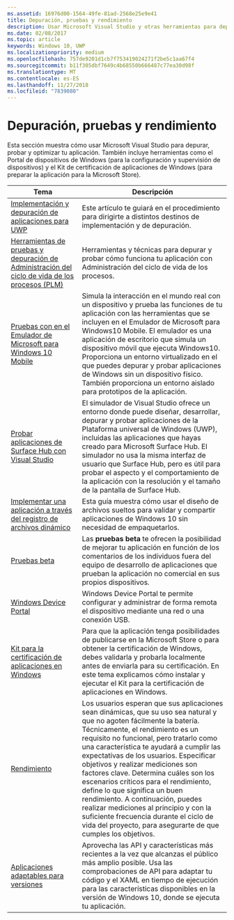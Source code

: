 ```yaml
---
ms.assetid: 16976d00-1564-49fe-81ad-2568e25e9e41
title: Depuración, pruebas y rendimiento
description: Usar Microsoft Visual Studio y otras herramientas para depurar y probar la aplicación y prepararlo para el proceso de certificación de Microsoft Store.
ms.date: 02/08/2017
ms.topic: article
keywords: Windows 10, UWP
ms.localizationpriority: medium
ms.openlocfilehash: 757de9201d1cb7f753419024271f2be5c1aa67f4
ms.sourcegitcommit: b11f305dbf7649c4b68550b666487c77ea30d98f
ms.translationtype: MT
ms.contentlocale: es-ES
ms.lasthandoff: 11/27/2018
ms.locfileid: "7839080"
---
```

# <a name="debugging-testing-and-performance"></a>Depuración, pruebas y rendimiento


Esta sección muestra cómo usar Microsoft Visual Studio para depurar, probar y optimizar tu aplicación. También incluye herramientas como el Portal de dispositivos de Windows (para la configuración y supervisión de dispositivos) y el Kit de certificación de aplicaciones de Windows (para preparar la aplicación para la Microsoft Store).

| Tema | Descripción |
|-------|-------------|
| [Implementación y depuración de aplicaciones para UWP](deploying-and-debugging-uwp-apps.md) | Este artículo te guiará en el procedimiento para dirigirte a distintos destinos de implementación y de depuración. |
| [Herramientas de pruebas y depuración de Administración del ciclo de vida de los procesos (PLM)](testing-debugging-plm.md) | Herramientas y técnicas para depurar y probar cómo funciona tu aplicación con Administración del ciclo de vida de los procesos. |
| [Pruebas con en el Emulador de Microsoft para Windows 10 Mobile](test-with-the-emulator.md) | Simula la interacción en el mundo real con un dispositivo y prueba las funciones de tu aplicación con las herramientas que se incluyen en el Emulador de Microsoft para Windows10 Mobile. El emulador es una aplicación de escritorio que simula un dispositivo móvil que ejecuta Windows10. Proporciona un entorno virtualizado en el que puedes depurar y probar aplicaciones de Windows sin un dispositivo físico. También proporciona un entorno aislado para prototipos de la aplicación. |
| [Probar aplicaciones de Surface Hub con Visual Studio](test-surface-hub-apps-using-visual-studio.md) | El simulador de Visual Studio ofrece un entorno donde puede diseñar, desarrollar, depurar y probar aplicaciones de la Plataforma universal de Windows (UWP), incluidas las aplicaciones que hayas creado para Microsoft Surface Hub. El simulador no usa la misma interfaz de usuario que Surface Hub, pero es útil para probar el aspecto y el comportamiento de la aplicación con la resolución y el tamaño de la pantalla de Surface Hub. |
| [Implementar una aplicación a través del registro de archivos dinámico](loose-file-registration.md) | Esta guía muestra cómo usar el diseño de archivos sueltos para validar y compartir aplicaciones de Windows 10 sin necesidad de empaquetarlos. |
| [Pruebas beta](beta-testing.md) | Las **pruebas beta** te ofrecen la posibilidad de mejorar tu aplicación en función de los comentarios de los individuos fuera del equipo de desarrollo de aplicaciones que prueban la aplicación no comercial en sus propios dispositivos. |
| [Windows Device Portal](device-portal.md) | Windows Device Portal te permite configurar y administrar de forma remota el dispositivo mediante una red o una conexión USB. |
| [Kit para la certificación de aplicaciones en Windows](windows-app-certification-kit.md) | Para que la aplicación tenga posibilidades de publicarse en la Microsoft Store o para obtener la certificación de Windows, debes validarla y probarla localmente antes de enviarla para su certificación. En este tema explicamos cómo instalar y ejecutar el Kit para la certificación de aplicaciones en Windows. |
| [Rendimiento](performance-and-xaml-ui.md) | Los usuarios esperan que sus aplicaciones sean dinámicas, que su uso sea natural y que no agoten fácilmente la batería. Técnicamente, el rendimiento es un requisito no funcional, pero tratarlo como una característica te ayudará a cumplir las expectativas de los usuarios. Especificar objetivos y realizar mediciones son factores clave. Determina cuáles son los escenarios críticos para el rendimiento, define lo que significa un buen rendimiento. A continuación, puedes realizar mediciones al principio y con la suficiente frecuencia durante el ciclo de vida del proyecto, para asegurarte de que cumples los objetivos. |
| [Aplicaciones adaptables para versiones](version-adaptive-apps.md) | Aprovecha las API y características más recientes a la vez que alcanzas el público más amplio posible. Usa las comprobaciones de API para adaptar tu código y el XAML en tiempo de ejecución para las características disponibles en la versión de Windows 10, donde se ejecuta tu aplicación. |
